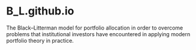 # B_L.github.io
The Black–Litterman model for portfolio allocation in order to overcome problems that institutional investors have encountered in applying modern portfolio theory in practice.

